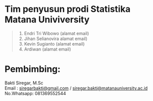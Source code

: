 # Tim penyusun prodi Statistika Matana Univiversity

> 1. Endri Tri Wibowo (alamat email)
> 2. Jihan Selianovira alamat email)
> 3. Kevin Sugianto (alamat email)
> 4. Ardiwan (alamat email)

# Pembimbing:
Bakti Siregar, M.Sc <br>
Email : siregarbakti@gmail.com / siregar.bakti@matanauniversity.ac.id <br>
No.Whatsapp: 081369552544
